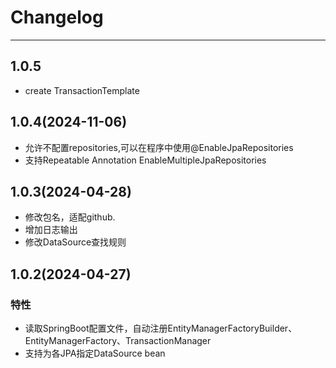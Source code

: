 # Changelog

-------------------------------------------------------------------------------------------------------------
## 1.0.5

* create TransactionTemplate


## 1.0.4(2024-11-06)

* 允许不配置repositories,可以在程序中使用@EnableJpaRepositories
* 支持Repeatable Annotation EnableMultipleJpaRepositories

## 1.0.3(2024-04-28)

* 修改包名，适配github.
* 增加日志输出
* 修改DataSource查找规则

## 1.0.2(2024-04-27)

### 特性

* 读取SpringBoot配置文件，自动注册EntityManagerFactoryBuilder、EntityManagerFactory、TransactionManager
* 支持为各JPA指定DataSource bean
